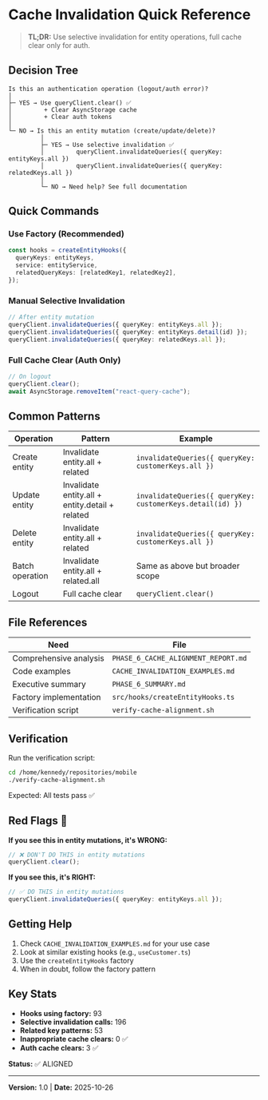 # Cache Invalidation Quick Reference

> **TL;DR:** Use selective invalidation for entity operations, full cache clear only for auth.

## Decision Tree

```
Is this an authentication operation (logout/auth error)?
│
├─ YES → Use queryClient.clear() ✅
│         + Clear AsyncStorage cache
│         + Clear auth tokens
│
└─ NO → Is this an entity mutation (create/update/delete)?
         │
         ├─ YES → Use selective invalidation ✅
         │         queryClient.invalidateQueries({ queryKey: entityKeys.all })
         │         queryClient.invalidateQueries({ queryKey: relatedKeys.all })
         │
         └─ NO → Need help? See full documentation
```

## Quick Commands

### Use Factory (Recommended)

```typescript
const hooks = createEntityHooks({
  queryKeys: entityKeys,
  service: entityService,
  relatedQueryKeys: [relatedKey1, relatedKey2],
});
```

### Manual Selective Invalidation

```typescript
// After entity mutation
queryClient.invalidateQueries({ queryKey: entityKeys.all });
queryClient.invalidateQueries({ queryKey: entityKeys.detail(id) });
queryClient.invalidateQueries({ queryKey: relatedKeys.all });
```

### Full Cache Clear (Auth Only)

```typescript
// On logout
queryClient.clear();
await AsyncStorage.removeItem("react-query-cache");
```

## Common Patterns

| Operation | Pattern | Example |
|-----------|---------|---------|
| Create entity | Invalidate entity.all + related | `invalidateQueries({ queryKey: customerKeys.all })` |
| Update entity | Invalidate entity.all + entity.detail + related | `invalidateQueries({ queryKey: customerKeys.detail(id) })` |
| Delete entity | Invalidate entity.all + related | `invalidateQueries({ queryKey: customerKeys.all })` |
| Batch operation | Invalidate entity.all + related.all | Same as above but broader scope |
| Logout | Full cache clear | `queryClient.clear()` |

## File References

| Need | File |
|------|------|
| Comprehensive analysis | `PHASE_6_CACHE_ALIGNMENT_REPORT.md` |
| Code examples | `CACHE_INVALIDATION_EXAMPLES.md` |
| Executive summary | `PHASE_6_SUMMARY.md` |
| Factory implementation | `src/hooks/createEntityHooks.ts` |
| Verification script | `verify-cache-alignment.sh` |

## Verification

Run the verification script:

```bash
cd /home/kennedy/repositories/mobile
./verify-cache-alignment.sh
```

Expected: All tests pass ✅

## Red Flags 🚨

**If you see this in entity mutations, it's WRONG:**

```typescript
// ❌ DON'T DO THIS in entity mutations
queryClient.clear();
```

**If you see this, it's RIGHT:**

```typescript
// ✅ DO THIS in entity mutations
queryClient.invalidateQueries({ queryKey: entityKeys.all });
```

## Getting Help

1. Check `CACHE_INVALIDATION_EXAMPLES.md` for your use case
2. Look at similar existing hooks (e.g., `useCustomer.ts`)
3. Use the `createEntityHooks` factory
4. When in doubt, follow the factory pattern

## Key Stats

- **Hooks using factory:** 93
- **Selective invalidation calls:** 196
- **Related key patterns:** 53
- **Inappropriate cache clears:** 0 ✅
- **Auth cache clears:** 3 ✅

**Status:** ✅ ALIGNED

---

**Version:** 1.0 | **Date:** 2025-10-26
